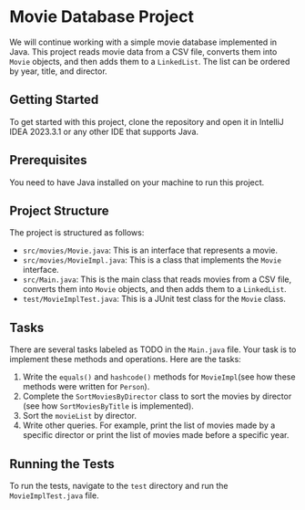 # Movie Database Project

We will continue working with a simple movie database implemented in Java. This project reads movie data from a CSV file, converts them into `Movie` objects, and then adds them to a `LinkedList`. The list can be ordered by year, title, and director.

## Getting Started

To get started with this project, clone the repository and open it in IntelliJ IDEA 2023.3.1 or any other IDE that supports Java.

## Prerequisites

You need to have Java installed on your machine to run this project.

## Project Structure

The project is structured as follows:

- `src/movies/Movie.java`: This is an interface that represents a movie.
- `src/movies/MovieImpl.java`: This is a class that implements the `Movie` interface.
- `src/Main.java`: This is the main class that reads movies from a CSV file, converts them into `Movie` objects, and then adds them to a `LinkedList`.
- `test/MovieImplTest.java`: This is a JUnit test class for the `Movie` class.

## Tasks

There are several tasks labeled as TODO in the `Main.java` file. Your task is to implement these methods and operations. Here are the tasks:

1. Write the `equals()` and `hashcode()` methods for `MovieImpl`(see how these methods were written for `Person`).
2. Complete the `SortMoviesByDirector` class to sort the movies by director (see how `SortMoviesByTitle` is implemented).
3. Sort the `movieList` by director.
4. Write other queries. For example, print the list of movies made by a specific director or print the list of movies made before a specific year.

## Running the Tests

To run the tests, navigate to the `test` directory and run the `MovieImplTest.java` file.
